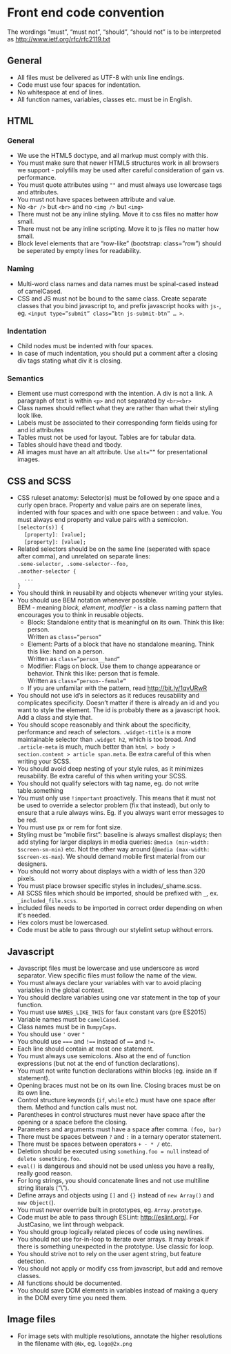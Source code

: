 # Front end code convention

The wordings “must”, “must not”, “should”, “should not” is to be interpreted as <http://www.ietf.org/rfc/rfc2119.txt>

## General

* All files must be delivered as UTF-8 with unix line endings.
* Code must use four spaces for indentation.
* No whitespace at end of lines.
* All function names, variables, classes etc. must be in English.

## HTML

### General

* We use the HTML5 doctype, and all markup must comply with this.
* You must make sure that newer HTML5 structures work in all browsers we support - polyfills may be used after careful consideration of gain vs. performance.
* You must quote attributes using `""` and must always use lowercase tags and attributes.
* You must not have spaces between attribute and value.
* No `<br />` but `<br>` and no `<img />` but `<img>`
* There must not be any inline styling. Move it to css files no matter how small.
* There must not be any inline scripting. Move it to js files no matter how small.
* Block level  elements that are “row-like” (bootstrap: class=”row”) should be seperated by empty lines for readability.

### Naming

* Multi-word class names and data names must be spinal-cased instead of camelCased.
* CSS and JS must not be bound to the same class. Create separate classes that you bind javascript to, and prefix javascript hooks with `js-`, eg. `<input type=”submit” class=”btn js-submit-btn” … >`.

### Indentation

* Child nodes must be indented with four spaces.
* In case of much indentation, you should put a comment after a closing div tags stating what div it is closing.

### Semantics

* Element use must correspond with the intention. A div is not a link. A paragraph of text is within `<p>` and not separated by `<br><br>`
* Class names should reflect what they are rather than what their styling look like.
* Labels must be associated to their corresponding form fields using for and id attributes
* Tables must not be used for layout. Tables are for tabular data.
* Tables should have thead and tbody.
* All images must have an alt attribute. Use `alt=””` for presentational images.

## CSS and SCSS

* CSS ruleset anatomy: Selector(s) must be followed by one space and a curly open brace. Property and value pairs are on seperate lines, indented with four spaces and with one space between : and value. You must always end property and value pairs with a semicolon.<br>
`[selector(s)] {`<br>
&nbsp;&nbsp;&nbsp;&nbsp;`[property]: [value];`<br>
&nbsp;&nbsp;&nbsp;&nbsp;`[property]: [value];`
* Related selectors should be on the same line (seperated with space after comma), and unrelated on separate lines:<br>
`.some-selector, .some-selector--foo,`<br>
`.another-selector {`<br>
&nbsp;&nbsp;&nbsp;&nbsp;`...`<br>
`}`
* You should think in reusability and objects whenever writing your styles.
* You should use BEM notation whenever possible.<br>
BEM - meaning _block, element, modifier_ - is a class naming pattern that encourages you to think in reusable objects.
  * Block: Standalone entity that is meaningful on its own. Think this like: person.<br>Written as `class=”person”`
  * Element: Parts of a block that have no standalone meaning. Think this like: hand on a person. <br>Written as `class=”person__hand”`
  * Modifier: Flags on block. Use them to change appearance or behavior. Think this like: person that is female.<br>Written as `class=”person--female”`<br>
  * If you are unfamilar with the pattern, read <http://bit.ly/1qvURwR>
* You should not use id’s in selectors as it reduces reusability and complicates specificity. Doesn’t matter if there is already an id and you want to style the element. The id is probably there as a javascript hook. Add a class and style that.
* You should scope reasonably and think about the specificity, performance and reach of selectors. `.widget-title` is a more maintainable selector than `.widget h2`, which is too broad. And `.article-meta` is much, much better than `html > body > section.content > article span.meta`. Be extra careful of this when writing your SCSS.
* You should avoid deep nesting of your style rules, as it minimizes reusability. Be extra careful of this when writing your SCSS.
* You should not qualify selectors with tag name, eg. do not write table.something
* You must only use `!important` proactively. This means that it must not be used to override a selector problem (fix that instead), but only to ensure that a rule always wins. Eg. if you always want error messages to be red.
* You must use px or rem for font size.
* Styling must be “mobile first”: baseline is always smallest displays; then add styling for larger displays in media queries: `@media (min-width: $screen-sm-min)` etc. Not the other way around (`@media (max-width: $screen-xs-max`). We should demand mobile first material from our designers.
* You should not worry about displays with a width of less than 320 pixels.
* You must place browser specific styles in includes/_shame.scss.<br>
* All SCSS files which should be imported, should be prefixed with `_`, ex. `_included_file.scss`.<br>
* Included files needs to be imported in correct order depending on when it's needed.
* Hex colors must be lowercased.
* Code must be able to pass through our stylelint setup without errors.

## Javascript

* Javascript files must be lowercase and use underscore as word separator. View specific files must follow the name of the view.
* You must always declare your variables with var to avoid placing variables in the global context.
* You should declare variables using one var statement in the top of your function.
* You must use `NAMES_LIKE_THIS` for faux constant vars (pre ES2015)
* Variable names must be `camelCased`.
* Class names must be in `BumpyCaps`.
* You should use `'` over `"`
* You should use `===` and `!==` instead of `==` and `!=`.
* Each line should contain at most one statement.
* You must always use semicolons. Also at the end of function expressions (but not at the end of function declarations).
* You must not write function declarations within blocks (eg. inside an if statement).
* Opening braces must not be on its own line. Closing braces must be on its own line.
* Control structure keywords (`if`, `while` etc.) must have one space after them. Method and function calls must not.
* Parentheses in control structures must never have space after the opening or a space before the closing.
* Parameters and arguments must have a space after comma. `(foo, bar)`
* There must be spaces between `?` and `:` in a ternary operator statement.
* There must be spaces between operators `+ - * /` etc.
* Deletion should be executed using `something.foo = null` instead of `delete something.foo`.
* `eval()` is dangerous and should not be used unless you have a really, really good reason.
* For long strings, you should concatenate lines and not use multiline string literals (“\”).
* Define arrays and objects using `[]` and `{}` instead of `new Array()` and `new Object(`).
* You must never override built in prototypes, eg. `Array.prototype`.
* Code must be able to pass through ESLint: <http://eslint.org/>. For JustCasino, we lint through webpack.
* You should group logically related pieces of code using newlines.
* You should not use for-in-loop to iterate over arrays. It may break if there is something unexpected in the prototype. Use classic for loop.
* You should strive not to rely on the user agent string, but feature detection.
* You should not apply or modify css from javascript, but add and remove classes.
* All functions should be documented.
* You should save DOM elements in variables instead of making a query in the DOM every time you need them.

## Image files

* For image sets with multiple resolutions, annotate the higher resolutions in the filename with `@Nx`, eg. `logo@2x.png`
